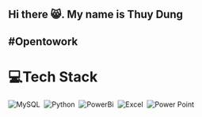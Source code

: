 ## Hi there 😸. My name is Thuy Dung
## #Opentowork


# 💻Tech Stack

![MySQL](https://img.shields.io/badge/MySQL-05122A?style=flat&logo=MySQL)&nbsp;
![Python](https://img.shields.io/badge/-Python-05122A?style=flat&logo=python)&nbsp;
![PowerBi](https://img.shields.io/badge/Powerbi-05122A?style=flat&logo=Powerbi)&nbsp;
![Excel](https://img.shields.io/badge/Excel-05122A?style=flat&logo=MicrosoftExcel)&nbsp;
![Power Point](https://img.shields.io/badge/Power%20point-05122A?style=flat&logo=Microsoft%20PowerPoint)&nbsp;




